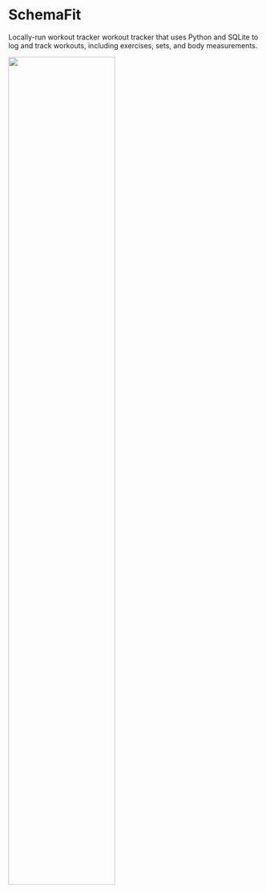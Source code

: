 # SchemaFit
Locally-run workout tracker workout tracker that uses Python and SQLite to log and track workouts, including exercises, sets, and body measurements.

<img src="https://github.com/user-attachments/assets/a32796ce-193e-485f-a0eb-5c5198d20266" width="65%" height="65%"/>

